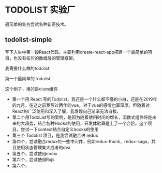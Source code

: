 # TODOLIST 实验厂

最简单的业务尝试各种新奇技术。

## todolist-simple

写下人生中第一段React代码，主要利用create-react-app搭建一个最简单的项目，也没有任何的数据层的管理框架。

我需要什么样的todolist

第一个最简单的Todolist

这个例子，用的是class组件

* 第一个用 React 写的Todolist，我还是一个什么都不懂的小白，还是在2019年的九月，在这之前我写过两年的vue，对于vue的感情也算深厚，但随着对React的广泛使用和深入了解，我发现自己渐渐无法自拔。
* 第二个用TodoList写的案例，是因为随着使用时间的增长，函数式组件将是未来的大趋势，结合各种Hooks的使用，开发体验算是上了一个台阶。这个项目，尝试一下context结合自定义hooks的使用
* 第三个 Todolist 项目，是我尝试融合进 redux
* 第四个，尝试融合redux的一些中间件，例如redux-thunk，redux-saga，并且使用状态管理集大成者的dva
* 第五个，尝试使用mobx
* 第六个，尝试使用Rxjs
* 第六个，